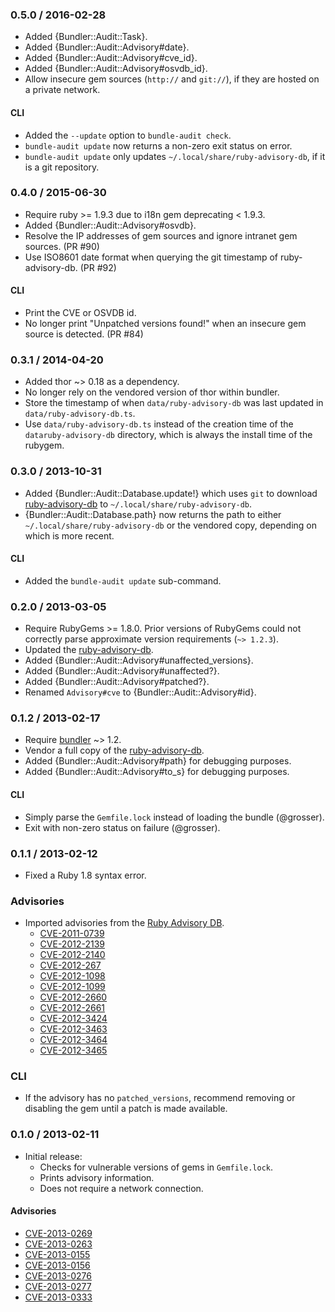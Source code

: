 ### 0.5.0 / 2016-02-28

* Added {Bundler::Audit::Task}.
* Added {Bundler::Audit::Advisory#date}.
* Added {Bundler::Audit::Advisory#cve_id}.
* Added {Bundler::Audit::Advisory#osvdb_id}.
* Allow insecure gem sources (`http://` and `git://`), if they are hosted on a
  private network.

#### CLI

* Added the `--update` option to `bundle-audit check`.
* `bundle-audit update` now returns a non-zero exit status on error.
* `bundle-audit update` only updates `~/.local/share/ruby-advisory-db`, if it is a git
  repository.

### 0.4.0 / 2015-06-30

* Require ruby >= 1.9.3 due to i18n gem deprecating < 1.9.3.
* Added {Bundler::Audit::Advisory#osvdb}.
* Resolve the IP addresses of gem sources and ignore intranet gem sources.
  (PR #90)
* Use ISO8601 date format when querying the git timestamp of ruby-advisory-db.
  (PR #92)

#### CLI

* Print the CVE or OSVDB id.
* No longer print "Unpatched versions found!" when an insecure gem source
  is detected. (PR #84)

### 0.3.1 / 2014-04-20

* Added thor ~> 0.18 as a dependency.
* No longer rely on the vendored version of thor within bundler.
* Store the timestamp of when `data/ruby-advisory-db` was last updated in
  `data/ruby-advisory-db.ts`.
* Use `data/ruby-advisory-db.ts` instead of the creation time of the
  `dataruby-advisory-db` directory, which is always the install time
  of the rubygem.

### 0.3.0 / 2013-10-31

* Added {Bundler::Audit::Database.update!} which uses `git` to download
  [ruby-advisory-db] to `~/.local/share/ruby-advisory-db`.
* {Bundler::Audit::Database.path} now returns the path to either
  `~/.local/share/ruby-advisory-db` or the vendored copy, depending on which
  is more recent.

#### CLI

* Added the `bundle-audit update` sub-command.

### 0.2.0 / 2013-03-05

* Require RubyGems >= 1.8.0. Prior versions of RubyGems could not correctly
  parse approximate version requirements (`~> 1.2.3`).
* Updated the [ruby-advisory-db].
* Added {Bundler::Audit::Advisory#unaffected_versions}.
* Added {Bundler::Audit::Advisory#unaffected?}.
* Added {Bundler::Audit::Advisory#patched?}.
* Renamed `Advisory#cve` to {Bundler::Audit::Advisory#id}.

### 0.1.2 / 2013-02-17

* Require [bundler] ~> 1.2.
* Vendor a full copy of the [ruby-advisory-db].
* Added {Bundler::Audit::Advisory#path} for debugging purposes.
* Added {Bundler::Audit::Advisory#to_s} for debugging purposes.

#### CLI

* Simply parse the `Gemfile.lock` instead of loading the bundle (@grosser).
* Exit with non-zero status on failure (@grosser).

### 0.1.1 / 2013-02-12

* Fixed a Ruby 1.8 syntax error.

### Advisories

* Imported advisories from the [Ruby Advisory DB][ruby-advisory-db].
  * [CVE-2011-0739](http://www.osvdb.org/show/osvdb/70667)
  * [CVE-2012-2139](http://www.osvdb.org/show/osvdb/81631)
  * [CVE-2012-2140](http://www.osvdb.org/show/osvdb/81632)
  * [CVE-2012-267](http://osvdb.org/83077)
  * [CVE-2012-1098](http://osvdb.org/79726)
  * [CVE-2012-1099](http://www.osvdb.org/show/osvdb/79727)
  * [CVE-2012-2660](http://www.osvdb.org/show/osvdb/82610)
  * [CVE-2012-2661](http://www.osvdb.org/show/osvdb/82403)
  * [CVE-2012-3424](http://www.osvdb.org/show/osvdb/84243)
  * [CVE-2012-3463](http://osvdb.org/84515)
  * [CVE-2012-3464](http://www.osvdb.org/show/osvdb/84516)
  * [CVE-2012-3465](http://www.osvdb.org/show/osvdb/84513)

### CLI

* If the advisory has no `patched_versions`, recommend removing or disabling
  the gem until a patch is made available.

### 0.1.0 / 2013-02-11

* Initial release:
  * Checks for vulnerable versions of gems in `Gemfile.lock`.
  * Prints advisory information.
  * Does not require a network connection.

#### Advisories

* [CVE-2013-0269](http://direct.osvdb.org/show/osvdb/90074)
* [CVE-2013-0263](http://osvdb.org/show/osvdb/89939)
* [CVE-2013-0155](http://osvdb.org/show/osvdb/89025)
* [CVE-2013-0156](http://osvdb.org/show/osvdb/89026)
* [CVE-2013-0276](http://direct.osvdb.org/show/osvdb/90072)
* [CVE-2013-0277](http://direct.osvdb.org/show/osvdb/90073)
* [CVE-2013-0333](http://osvdb.org/show/osvdb/89594)

[bundler]: http://gembundler.com/
[ruby-advisory-db]: https://github.com/rubysec/ruby-advisory-db#readme
